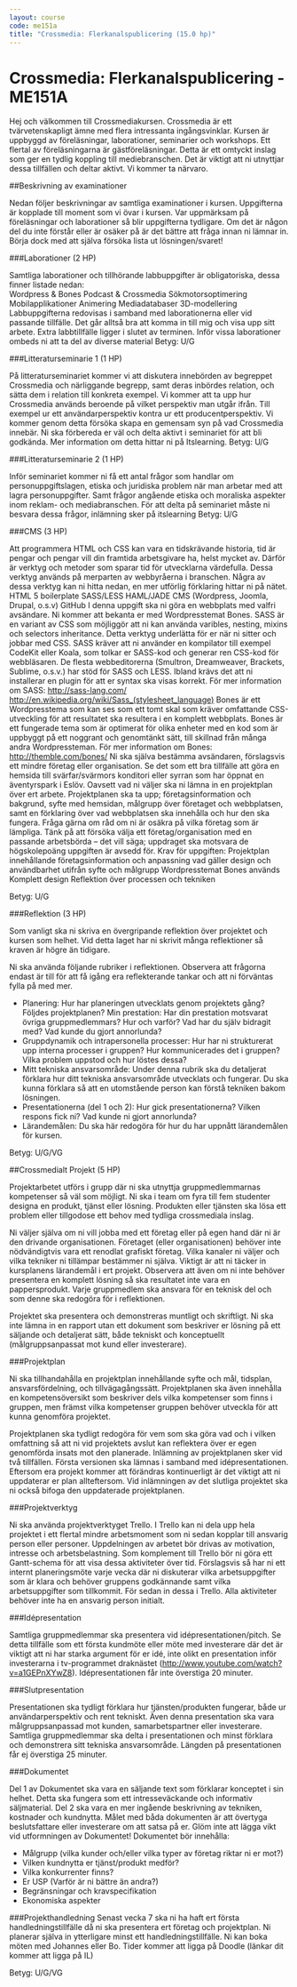 ```yaml
---
layout: course
code: me151a
title: "Crossmedia: Flerkanalspublicering (15.0 hp)"
---
```


# Crossmedia: Flerkanalspublicering - ME151A

Hej och välkommen till Crossmediakursen. Crossmedia är ett tvärvetenskapligt ämne med flera intressanta ingångsvinklar. Kursen är uppbyggd av föreläsningar, laborationer, seminarier och workshops. Ett flertal av föreläsningarna är gästföreläsningar. Detta är ett omtyckt inslag som ger en tydlig koppling till mediebranschen. Det är viktigt att ni utnyttjar dessa tillfällen och deltar aktivt. Vi kommer ta närvaro.

##Beskrivning av examinationer

Nedan följer beskrivningar av samtliga examinationer i kursen. Uppgifterna är kopplade till moment som vi övar i kursen. Var uppmärksam på föreläsningar och laborationer så blir uppgifterna tydligare. Om det är någon del du inte förstår eller är osäker på är det bättre att fråga innan ni lämnar in. Börja dock med att själva försöka lista ut lösningen/svaret!

###Laborationer (2 HP)

Samtliga laborationer och tillhörande labbuppgifter är obligatoriska, dessa finner listade nedan:  
Wordpress & Bones
Podcast & Crossmedia
Sökmotorsoptimering
Mobilapplikationer
Animering
Mediadatabaser
3D-modellering
Labbuppgifterna redovisas i samband med laborationerna eller vid passande tillfälle. Det går alltså bra att komma in till mig och visa upp sitt arbete. Extra labbtillfälle ligger i slutet av terminen.
Inför vissa laborationer ombeds ni att ta del av diverse material
Betyg: U/G

###Litteraturseminarie 1 (1 HP)

På litteraturseminariet kommer vi att diskutera innebörden av begreppet Crossmedia och närliggande begrepp, samt deras inbördes relation, och sätta dem i relation till konkreta exempel. Vi kommer att ta upp hur Crossmedia används beroende på vilket perspektiv man utgår ifrån. Till exempel ur ett användarperspektiv kontra ur ett producentperspektiv. Vi kommer genom detta försöka skapa en gemensam syn på vad
Crossmedia innebär. Ni ska förbereda er väl och delta aktivt i seminariet för att bli godkända. Mer information om detta hittar ni på Itslearning.
Betyg: U/G

###Litteraturseminarie 2 (1 HP)

Inför seminariet kommer ni få ett antal frågor som handlar om personuppgiftslagen, etiska och juridiska problem när man arbetar med att
lagra personuppgifter. Samt frågor angående etiska och moraliska aspekter inom reklam- och mediabranschen. För att delta på seminariet måste ni besvara dessa frågor, inlämning sker på itslearning
Betyg: U/G

###CMS (3 HP)

Att programmera HTML och CSS kan vara en tidskrävande historia, tid är pengar och pengar vill din framtida arbetsgivare ha, helst mycket av. Därför är verktyg och metoder som sparar tid för utvecklarna värdefulla. Dessa verktyg används på merparten av webbyråerna i branschen. Några av dessa verktyg kan ni hitta nedan, en mer utförlig förklaring hittar ni på nätet.
HTML 5 boilerplate
SASS/LESS
HAML/JADE
CMS (Wordpress, Joomla, Drupal, o.s.v)
GitHub
I denna uppgift ska ni göra en webbplats med valfri avsändare. Ni kommer att bekanta er med Wordpresstemat Bones.
SASS är en variant av CSS som möjliggör att ni kan använda varibles, nesting, mixins och selectors inheritance. Detta verktyg underlätta för er när ni sitter och jobbar med CSS. SASS kräver att ni använder en kompilator till exempel CodeKit eller Koala, som tolkar er SASS-kod och generar ren CSS-kod för webbläsaren. De flesta webbeditorerna (Smultron, Dreamweaver, Brackets, Sublime, o.s.v.) har stöd för SASS och LESS. Ibland krävs det att ni installerar en plugin för att er syntax ska visas korrekt.
För mer information om SASS:
http://sass-lang.com/
http://en.wikipedia.org/wiki/Sass_(stylesheet_language)
Bones är ett Wordpresstema som kan ses som ett tomt skal som kräver omfattande CSS-utveckling för att resultatet ska resultera i en komplett webbplats. Bones är ett fungerade tema som är optimerat för olika enheter med en kod som är uppbyggt på ett noggrant och genomtänkt sätt, till skillnad från många andra Wordpressteman.
För mer information om Bones:
http://themble.com/bones/
Ni ska själva bestämma avsändaren, förslagsvis ett mindre företag eller organisation. Se det som ett bra tillfälle att göra en hemsida till svärfar/svärmors konditori eller syrran som har öppnat en äventyrspark i Eslöv. Oavsett vad ni väljer ska ni lämna in en projektplan över ert arbete. Projektplanen ska ta upp; företagsinformation och bakgrund, syfte med hemsidan, målgrupp över företaget och webbplatsen, samt en förklaring över vad webbplatsen ska innehålla och hur den ska fungera. Fråga gärna om råd om ni är osäkra på vilka företag som är lämpliga. Tänk på att försöka välja ett företag/organisation med en passande arbetsbörda – det vill säga; uppdraget ska motsvara de högskolepoäng uppgiften är avsedd för.
Krav för uppgiften:
Projektplan innehållande företagsinformation och anpassning vad gäller design och användbarhet utifrån syfte och målgrupp
Wordpresstemat Bones används
Komplett design
Reflektion över processen och tekniken

Betyg: U/G

###Reflektion (3 HP)

Som vanligt ska ni skriva en övergripande reflektion över projektet och kursen som helhet. Vid detta laget har ni skrivit många reflektioner så kraven är högre än tidigare.

Ni ska använda följande rubriker i reflektionen. Observera att frågorna endast är till för att få igång era reflekterande tankar och att ni förväntas fylla på med mer.

- Planering: Hur har planeringen utvecklats genom projektets gång? Följdes projektplanen? Min prestation: Har din prestation motsvarat övriga gruppmedlemmars? Hur och varför? Vad har du själv bidragit med? Vad kunde du gjort annorlunda?
- Gruppdynamik och intrapersonella processer: Hur har ni strukturerat upp interna processer i gruppen? Hur kommunicerades det i gruppen? Vilka problem uppstod och hur löstes dessa?
- Mitt tekniska ansvarsområde: Under denna rubrik ska du detaljerat förklara hur ditt tekniska ansvarsområde utvecklats och fungerar. Du ska kunna förklara så att en utomstående person kan förstå tekniken bakom lösningen.
- Presentationerna (del 1 och 2): Hur gick presentationerna? Vilken respons fick ni? Vad kunde ni gjort annorlunda?
- Lärandemålen: Du ska här redogöra för hur du har uppnått lärandemålen för kursen.

Betyg: U/G/VG

##Crossmedialt Projekt (5 HP)

Projektarbetet utförs i grupp där ni ska utnyttja gruppmedlemmarnas kompetenser så väl som möjligt. Ni ska i team om fyra till fem studenter designa en produkt, tjänst eller lösning. Produkten eller tjänsten ska lösa ett problem eller tillgodose ett behov med tydliga crossmediala inslag.

Ni väljer själva om ni vill jobba med ett företag eller på egen hand där ni är den drivande organisationen. Företaget (eller organisationen) behöver inte nödvändigtvis vara ett renodlat grafiskt företag. Vilka kanaler ni väljer och vilka tekniker ni tillämpar bestämmer ni själva. Viktigt är att ni täcker in kursplanens lärandemål i ert projekt. Observera att även om ni inte behöver presentera en komplett lösning så ska resultatet inte vara en pappersprodukt. Varje gruppmedlem ska ansvara för en teknisk del och som denne ska redogöra för i reflektionen.

Projektet ska presentera och demonstreras muntligt och skriftligt. Ni ska inte lämna in en rapport utan ett dokument som beskriver er lösning på ett säljande och detaljerat sätt, både tekniskt och konceptuellt (målgruppsanpassat mot kund eller investerare).

###Projektplan

Ni ska tillhandahålla en projektplan innehållande syfte och mål, tidsplan, ansvarsfördelning, och tillvägagångssätt.  Projektplanen  ska även innehålla en kompetensöversikt som beskriver dels vilka kompetenser som finns i gruppen, men främst vilka kompetenser  gruppen behöver utveckla för att kunna genomföra projektet.

Projektplanen  ska tydligt redogöra för vem som ska göra vad och i vilken omfattning så att ni vid projektets avslut kan reflektera över er egen genomförda insats mot den planerade. Inlämning av projektplanen  sker vid två tillfällen. Första versionen ska lämnas i samband med idépresentationen. Eftersom era projekt kommer att förändras kontinuerligt är det viktigt att ni uppdaterar er plan allteftersom. Vid inlämningen av det slutliga projektet ska ni också bifoga den uppdaterade projektplanen.

###Projektverktyg

Ni ska använda projektverktyget Trello. I Trello kan ni dela upp hela projektet i ett flertal mindre arbetsmoment som ni sedan kopplar till ansvarig person eller personer. Uppdelningen av arbetet bör drivas av motivation, intresse och arbetsbelastning. Som komplement till Trello bör ni göra ett Gantt-schema för att visa dessa aktiviteter över tid. Förslagsvis så har ni ett internt planeringsmöte varje vecka där ni diskuterar vilka arbetsuppgifter som är klara och behöver gruppens godkännande samt vilka arbetsuppgifter som tillkommit. För sedan in dessa i Trello. Alla aktiviteter behöver inte ha en ansvarig person initialt.

###Idépresentation

Samtliga gruppmedlemmar ska presentera vid idépresentationen/pitch. Se detta tillfälle som ett första kundmöte eller möte med investerare där det är viktigt att ni har starka argument för er idé, inte olikt en presentation inför investerarna i tv-programmet draknästet (http://www.youtube.com/watch?v=a1GEPnXYwZ8). Idépresentationen får inte överstiga 20 minuter.

###Slutpresentation

Presentationen ska tydligt förklara hur tjänsten/produkten fungerar, både ur användarperspektiv och rent tekniskt. Även denna presentation ska vara målgruppsanpassad mot kunden, samarbetspartner eller investerare. Samtliga gruppmedlemmar ska delta i presentationen och minst förklara och demonstrera sitt tekniska ansvarsområde. Längden på presentationen får ej överstiga 25 minuter.

###Dokumentet

Del 1 av Dokumentet ska vara en säljande text som förklarar konceptet i sin helhet. Detta ska fungera som ett intresseväckande och informativ säljmaterial. Del 2 ska vara en mer ingående beskrivning av tekniken, kostnader och kundnytta. Målet med båda dokumenten är att övertyga beslutsfattare eller investerare om att satsa på er. Glöm inte att lägga vikt vid utformningen av Dokumentet!
Dokumentet bör innehålla:

- Målgrupp (vilka kunder och/eller vilka typer av företag riktar ni er mot?)
- Vilken kundnytta er tjänst/produkt medför?
- Vilka konkurrenter finns?
- Er USP (Varför är ni bättre än andra?)
- Begränsningar och kravspecifikation
- Ekonomiska aspekter

###Projekthandledning
Senast vecka 7 ska ni ha haft ert första handledningstillfälle då ni ska presentera ert företag och projektplan. Ni planerar själva in ytterligare minst ett handledningstillfälle. Ni kan boka möten med Johannes eller Bo. Tider kommer att ligga på Doodle (länkar dit kommer att ligga på IL)

Betyg: U/G/VG
